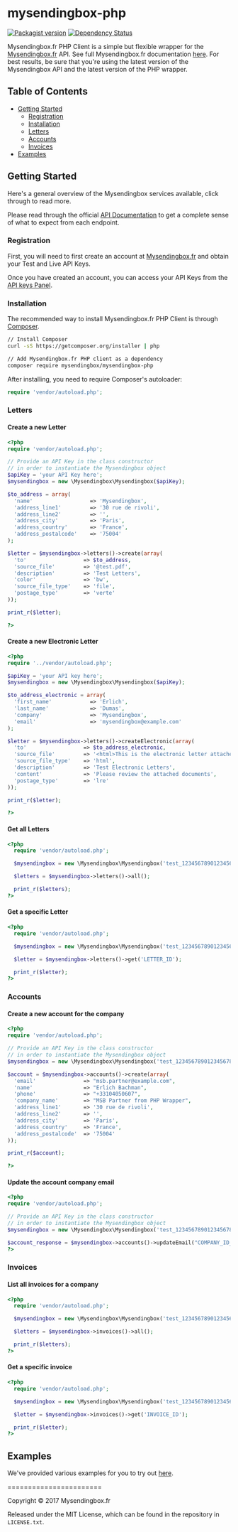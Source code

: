 # mysendingbox-php

[![Packagist version](https://img.shields.io/packagist/v/mysendingbox/mysendingbox-php.svg)](https://github.com/mysendingbox/mysendingbox-php)
[![Dependency Status](https://gemnasium.com/badges/github.com/mysendingbox/mysendingbox-php.svg)](https://gemnasium.com/github.com/mysendingbox/mysendingbox-php)


Mysendingbox.fr PHP Client is a simple but flexible wrapper for the [Mysendingbox.fr](https://www.mysendingbox.fr) API. See full Mysendingbox.fr documentation [here](https://docs.mysendingbox.fr/). For best results, be sure that you're using the latest version of the Mysendingbox API and the latest version of the PHP wrapper.

## Table of Contents

- [Getting Started](#getting-started)
  - [Registration](#registration)
  - [Installation](#installation)
  - [Letters](#usage)
  - [Accounts](#accounts)
  - [Invoices](#invoices)
- [Examples](#examples)

## Getting Started

Here's a general overview of the Mysendingbox services available, click through to read more.


Please read through the official [API Documentation](https://docs.mysendingbox.fr/?php#) to get a complete sense of what to expect from each endpoint.

### Registration

First, you will need to first create an account at [Mysendingbox.fr](https://www.mysendingbox.fr/signup) and obtain your Test and Live API Keys.

Once you have created an account, you can access your API Keys from the [API keys Panel](https://www.mysendingbox.fr/app/dashboard/keys).

### Installation

The recommended way to install Mysendingbox.fr PHP Client is through [Composer](http://getcomposer.org).

```bash
// Install Composer
curl -sS https://getcomposer.org/installer | php

// Add Mysendingbox.fr PHP client as a dependency
composer require mysendingbox/mysendingbox-php
```

After installing, you need to require Composer's autoloader:

```php
require 'vendor/autoload.php';
```

### Letters

#### Create a new Letter
```php
<?php
require 'vendor/autoload.php';

// Provide an API Key in the class constructor
// in order to instantiate the Mysendingbox object
$apiKey = 'your API Key here';
$mysendingbox = new \Mysendingbox\Mysendingbox($apiKey);

$to_address = array(
  'name'                  => 'Mysendingbox',
  'address_line1'         => '30 rue de rivoli',
  'address_line2'         => '',
  'address_city'          => 'Paris',
  'address_country'       => 'France',
  'address_postalcode'    => '75004'
);

$letter = $mysendingbox->letters()->create(array(
  'to'                  => $to_address,
  'source_file'         => '@test.pdf',
  'description'         => 'Test Letters',
  'color'               => 'bw',
  'source_file_type'    => 'file',
  'postage_type'        => 'verte'
));

print_r($letter);

?>
```

#### Create a new Electronic Letter
```php
<?php
require '../vendor/autoload.php';

$apiKey = 'your API key here';
$mysendingbox = new \Mysendingbox\Mysendingbox($apiKey);

$to_address_electronic = array(
  'first_name'            => 'Erlich',
  'last_name'             => 'Dumas',
  'company'               => 'Mysendingbox',
  'email'                 => 'mysendingbox@example.com'
);

$letter = $mysendingbox->letters()->createElectronic(array(
  'to'                  => $to_address_electronic,
  'source_file'         => '<html>This is the electronic letter attached document</html>',
  'source_file_type'    => 'html',
  'description'         => 'Test Electronic Letters',
  'content'             => 'Please review the attached documents',
  'postage_type'        => 'lre'
));

print_r($letter);

?>
```

#### Get all Letters

```php
<?php
  require 'vendor/autoload.php';

  $mysendingbox = new \Mysendingbox\Mysendingbox('test_12345678901234567890');

  $letters = $mysendingbox->letters()->all();

  print_r($letters);
?>
```

#### Get a specific Letter
```php
<?php
  require 'vendor/autoload.php';

  $mysendingbox = new \Mysendingbox\Mysendingbox('test_12345678901234567890');

  $letter = $mysendingbox->letters()->get('LETTER_ID');

  print_r($letter);
?>
```

### Accounts

#### Create a new account for the company

```php
<?php
require 'vendor/autoload.php';

// Provide an API Key in the class constructor
// in order to instantiate the Mysendingbox object
$mysendingbox = new \Mysendingbox\Mysendingbox('test_12345678901234567890');

$account = $mysendingbox->accounts()->create(array(
  'email'               => "msb.partner@example.com",
  'name'                => "Erlich Bachman",
  'phone'               => "+33104050607",
  'company_name'        => "MSB Partner from PHP Wrapper",
  'address_line1'       => '30 rue de rivoli',
  'address_line2'       => '',
  'address_city'        => 'Paris',
  'address_country'     => 'France',
  'address_postalcode'  => '75004'
));

print_r($account);

?>
```

#### Update the account company email

```php
<?php
require 'vendor/autoload.php';

// Provide an API Key in the class constructor
// in order to instantiate the Mysendingbox object
$mysendingbox = new \Mysendingbox\Mysendingbox('test_12345678901234567890');

$account_response = $mysendingbox->accounts()->updateEmail("COMPANY_ID_HERE", "msb.partner.new@example.com");
?>
```

### Invoices

#### List all invoices for a company

```php
<?php
  require 'vendor/autoload.php';

  $mysendingbox = new \Mysendingbox\Mysendingbox('test_12345678901234567890');

  $letters = $mysendingbox->invoices()->all();

  print_r($letters);
?>
```

#### Get a specific invoice

```php
<?php
  require 'vendor/autoload.php';

  $mysendingbox = new \Mysendingbox\Mysendingbox('test_12345678901234567890');

  $letter = $mysendingbox->invoices()->get('INVOICE_ID');

  print_r($letter);
?>
```

## Examples

We've provided various examples for you to try out [here](https://github.com/mysendingbox/mysendingbox-php/tree/master/examples).


=======================

Copyright &copy; 2017 Mysendingbox.fr

Released under the MIT License, which can be found in the repository in `LICENSE.txt`.

